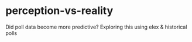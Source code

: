 # perception-vs-reality
Did poll data become more predictive? Exploring this using elex &amp; historical polls
